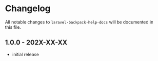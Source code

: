 # Changelog

All notable changes to `laravel-backpack-help-docs` will be documented in this file.

## 1.0.0 - 202X-XX-XX

- initial release
